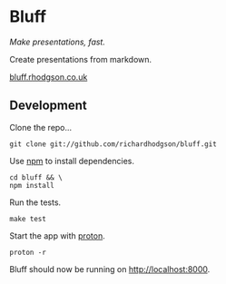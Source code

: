# Bluff

*Make presentations, fast.*

Create presentations from markdown.

[bluff.rhodgson.co.uk](http://bluff.rhodgson.co.uk)

## Development

Clone the repo...

    git clone git://github.com/richardhodgson/bluff.git

Use [npm](http://npmjs.org) to install dependencies.

    cd bluff && \
    npm install

Run the tests.

    make test

Start the app with [proton](http://use.no.de/proton).

    proton -r

Bluff should now be running on [http://localhost:8000](http://localhost:8000).
